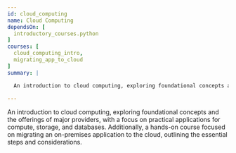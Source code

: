 ```yaml
---
id: cloud_computing
name: Cloud Computing
dependsOn: [
  introductory_courses.python
]
courses: [
  cloud_computing_intro,
  migrating_app_to_cloud
]
summary: |

  An introduction to cloud computing, exploring foundational concepts and the offerings of major providers, with a focus on practical applications for compute, storage, and databases. Additionally, a hands-on course focused on migrating an on-premises application to the cloud, outlining the essential steps and considerations.
  
---
```


  An introduction to cloud computing, exploring foundational concepts and the offerings of major providers, with a focus on practical applications for compute, storage, and databases. Additionally, a hands-on course focused on migrating an on-premises application to the cloud, outlining the essential steps and considerations.

